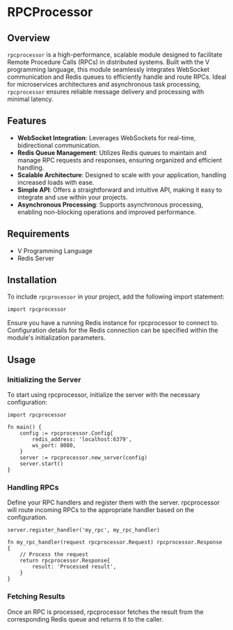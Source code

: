 # RPCProcessor

## Overview
`rpcprocessor` is a high-performance, scalable module designed to facilitate Remote Procedure Calls (RPCs) in distributed systems. Built with the V programming language, this module seamlessly integrates WebSocket communication and Redis queues to efficiently handle and route RPCs. Ideal for microservices architectures and asynchronous task processing, `rpcprocessor` ensures reliable message delivery and processing with minimal latency.

## Features
- **WebSocket Integration**: Leverages WebSockets for real-time, bidirectional communication.
- **Redis Queue Management**: Utilizes Redis queues to maintain and manage RPC requests and responses, ensuring organized and efficient handling.
- **Scalable Architecture**: Designed to scale with your application, handling increased loads with ease.
- **Simple API**: Offers a straightforward and intuitive API, making it easy to integrate and use within your projects.
- **Asynchronous Processing**: Supports asynchronous processing, enabling non-blocking operations and improved performance.

## Requirements
- V Programming Language
- Redis Server

## Installation
To include `rpcprocessor` in your project, add the following import statement:

```v
import rpcprocessor
```

Ensure you have a running Redis instance for rpcprocessor to connect to. Configuration details for the Redis connection can be specified within the module's initialization parameters.

## Usage

### Initializing the Server

To start using rpcprocessor, initialize the server with the necessary configuration:

```
import rpcprocessor

fn main() {
    config := rpcprocessor.Config{
        redis_address: 'localhost:6379',
        ws_port: 8080,
    }
    server := rpcprocessor.new_server(config)
    server.start()
}
```

### Handling RPCs

Define your RPC handlers and register them with the server. rpcprocessor will route incoming RPCs to the appropriate handler based on the configuration.

```
server.register_handler('my_rpc', my_rpc_handler)

fn my_rpc_handler(request rpcprocessor.Request) rpcprocessor.Response {
    // Process the request
    return rpcprocessor.Response{
        result: 'Processed result',
    }
}
```

### Fetching Results

Once an RPC is processed, rpcprocessor fetches the result from the corresponding Redis queue and returns it to the caller.